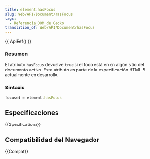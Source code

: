```yaml
---
title: element.hasFocus
slug: Web/API/Document/hasFocus
tags:
  - Referencia_DOM_de_Gecko
translation_of: Web/API/Document/hasFocus
---
```


{{ ApiRef() }}

### Resumen

El atributo `hasFocus` devuelve `true` si el foco está en en algún sitio del documento activo. Este atributo es parte de la especificación HTML 5 actualmente en desarrollo.

### Sintaxis

```js
focused = element.hasFocus
```

## Especificaciones

{{Specifications}}

## Compatibilidad del Navegador

{{Compat}}
